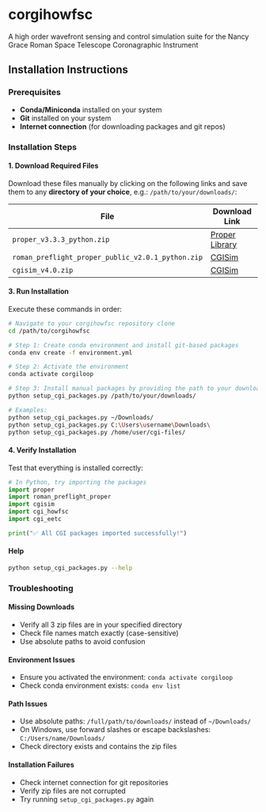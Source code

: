 # corgihowfsc
A high order wavefront sensing and control simulation suite for the Nancy Grace Roman Space Telescope Coronagraphic Instrument

## Installation Instructions

### Prerequisites

- **Conda/Miniconda** installed on your system
- **Git** installed on your system
- **Internet connection** (for downloading packages and git repos)

### Installation Steps

#### 1. Download Required Files

Download these files manually by clicking on the following links and save them to any **directory of your choice**, e.g.: `/path/to/your/downloads/`:

| File | Download Link                                                                                             |
|------|-----------------------------------------------------------------------------------------------------------|
| `proper_v3.3.3_python.zip` | [Proper Library](https://sourceforge.net/projects/proper-library/files/proper_v3.3.3_python.zip/download) |
| `roman_preflight_proper_public_v2.0.1_python.zip` | [CGISim](https://sourceforge.net/projects/cgisim/files/roman_preflight_proper_public_v2.0.1_python.zip/download)                                                        |
| `cgisim_v4.0.zip` | [CGISim](https://sourceforge.net/projects/cgisim/files/cgisim_v4.0.zip/download)                                                        |

#### 3. Run Installation

Execute these commands in order:

```bash
# Navigate to your corgihowfsc repository clone
cd /path/to/corgihowfsc

# Step 1: Create conda environment and install git-based packages
conda env create -f environment.yml

# Step 2: Activate the environment
conda activate corgiloop

# Step 3: Install manual packages by providing the path to your downloads
python setup_cgi_packages.py /path/to/your/downloads/

# Examples:
python setup_cgi_packages.py ~/Downloads/
python setup_cgi_packages.py C:\Users\username\Downloads\
python setup_cgi_packages.py /home/user/cgi-files/
```

#### 4. Verify Installation

Test that everything is installed correctly:

```python
# In Python, try importing the packages
import proper
import roman_preflight_proper
import cgisim
import cgi_howfsc
import cgi_eetc

print("✅ All CGI packages imported successfully!")
```

#### Help
```bash
python setup_cgi_packages.py --help
```

### Troubleshooting

#### Missing Downloads
- Verify all 3 zip files are in your specified directory
- Check file names match exactly (case-sensitive)
- Use absolute paths to avoid confusion

#### Environment Issues
- Ensure you activated the environment: `conda activate corgiloop`
- Check conda environment exists: `conda env list`

#### Path Issues
- Use absolute paths: `/full/path/to/downloads/` instead of `~/Downloads/`
- On Windows, use forward slashes or escape backslashes: `C:/Users/name/Downloads/`
- Check directory exists and contains the zip files

#### Installation Failures
- Check internet connection for git repositories
- Verify zip files are not corrupted
- Try running `setup_cgi_packages.py` again
